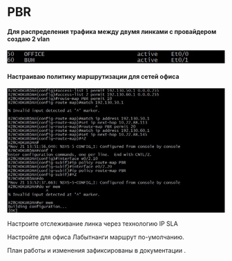 # PBR



#### Для распределения трафика между двумя линками с провайдером создаю 2 vlan 

![alt text](https://github.com/Eliminir/OTUS-LABS-PROF/blob/main/LAB5/10.JPG)

#### Настраиваю политику маршрутизации для сетей офиса

![alt text](https://github.com/Eliminir/OTUS-LABS-PROF/blob/main/LAB5/3.JPG)









Настроите отслеживание линка через технологию IP SLA

Настройте для офиса Лабытнанги маршрут по-умолчанию.

План работы и изменения зафиксированы в документации .
